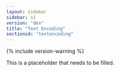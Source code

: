 ```yaml
---
layout: sidebar
sidebar: s1
version: "dev"
title: "Text Encoding"
sectionid: "textencoding"
---
```


{% include version-warning %}

This is a placeholder that needs to be filled.
